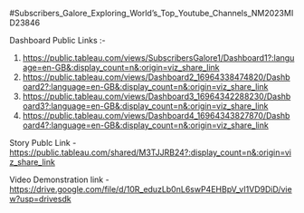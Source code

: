 #Subscribers_Galore_Exploring_World’s_Top_Youtube_Channels_NM2023MID23846


Dashboard Public Links :-
1) https://public.tableau.com/views/SubscribersGalore1/Dashboard1?:language=en-GB&:display_count=n&:origin=viz_share_link
2) https://public.tableau.com/views/Dashboard2_16964338474820/Dashboard2?:language=en-GB&:display_count=n&:origin=viz_share_link
3) https://public.tableau.com/views/Dashboard3_16964342288230/Dashboard3?:language=en-GB&:display_count=n&:origin=viz_share_link
4) https://public.tableau.com/views/Dashboard4_16964343827870/Dashboard4?:language=en-GB&:display_count=n&:origin=viz_share_link

Story Publc Link - https://public.tableau.com/shared/M3TJJRB24?:display_count=n&:origin=viz_share_link

Video Demonstration link - https://drive.google.com/file/d/10R_eduzLb0nL6swP4EHBpV_vI1VD9DiD/view?usp=drivesdk
